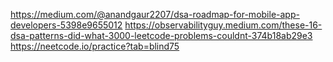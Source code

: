 https://medium.com/@anandgaur2207/dsa-roadmap-for-mobile-app-developers-5398e9655012
https://observabilityguy.medium.com/these-16-dsa-patterns-did-what-3000-leetcode-problems-couldnt-374b18ab29e3
https://neetcode.io/practice?tab=blind75
